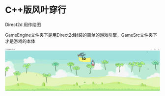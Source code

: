 # C++版风叶穿行

Direct2d 用作绘图

GameEngine文件夹下是用Direct2d封装的简单的游戏引擎，GameSrc文件夹下才是游戏的本体

![](Screenshot.png)
